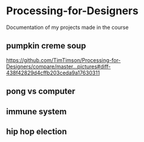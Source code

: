 # Processing-for-Designers
Documentation of my projects made in the course

## pumpkin creme soup
https://github.com/TimTimson/Processing-for-Designers/compare/master...pictures#diff-438f42829d4cffb203ceda9a17630311

## pong vs computer

## immune system

## hip hop election
